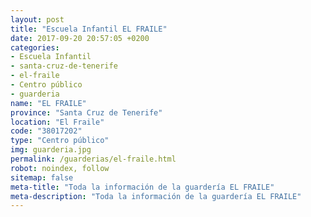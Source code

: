 ```yaml
---
layout: post
title: "Escuela Infantil EL FRAILE"
date: 2017-09-20 20:57:05 +0200
categories:
- Escuela Infantil
- santa-cruz-de-tenerife
- el-fraile
- Centro público
- guarderia
name: "EL FRAILE"
province: "Santa Cruz de Tenerife"
location: "El Fraile"
code: "38017202"
type: "Centro público"
img: guarderia.jpg
permalink: /guarderias/el-fraile.html
robot: noindex, follow
sitemap: false
meta-title: "Toda la información de la guardería EL FRAILE"
meta-description: "Toda la información de la guardería EL FRAILE"
---
```

